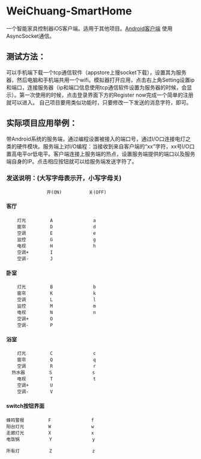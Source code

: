 # WeiChuang-SmartHome
一个智能家具控制器iOS客户端。适用于其他项目。[Android客户端](https://github.com/YinTokey/WeiChuangSmartHome)
使用AsyncSocket通信。
## 测试方法：
可以手机端下载一个tcp通信软件（appstore上搜socket下载），设置其为服务器，然后电脑和手机端共用一个wifi。模拟器打开应用，点击右上角Setting设置ip和端口，连接服务器（ip和端口信息使用tcp通信软件设置为服务器的时候，会显示）。第一次使用的时候，点击登录界面下方的Register now完成一个简单的注册就可以进入。
自己项目要用类似功能时，只要修改一下发送的消息字符，即可。

## 实际项目应用举例：
带Android系统的服务端，通过编程设置被接入的端口号，通过I/O口连接电灯之类的硬件模块。服务端上对I/O编程：当接收到来自客户端的“xx”字符，xx号I/O口置高电平or低电平。客户端连接上服务端的热点，设置服务端提供的端口以及服务端自身的IP。点击相应按钮就可以给服务端发送字符了。


### 发送说明：(大写字母表示开，小写字母关)
                   开(ON)          关(OFF)
#### 客厅
        灯光         A               a
        窗帘         D               d
        空调         E               e
        监控         G               g
        电视         H               h
        空调+        I
        空调-        J

#### 卧室
        灯光         B               b
        窗帘         K               k
        空调         L               l
        监控         M               m
        电视         N               n
        空调+        O
        空调-        P

#### 浴室
        灯光         C               c
        窗帘         Q               q
        空调         R               r
      热水器         S               s
        电视         T               t
        空调+        U 
        空调-        V
#### switch按钮界面
	蜂鸣警报         F               f
	阳台灯光         W               w 
	走廊灯光         X               x
	电饭锅           Y               y

	所有灯           Z               z
